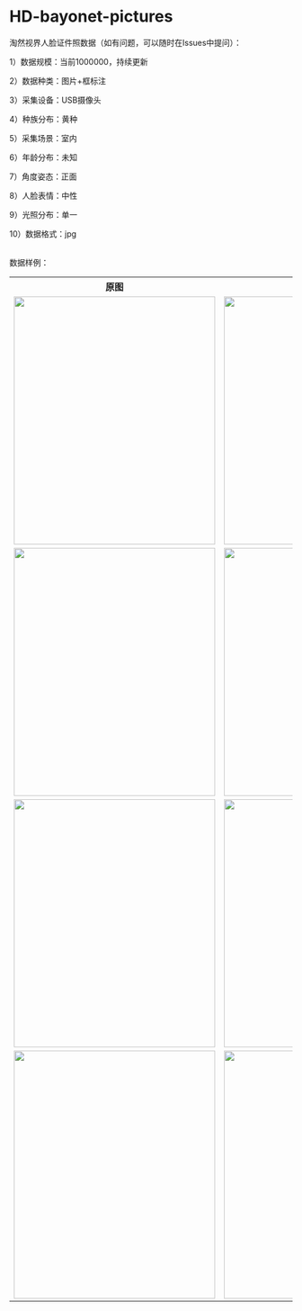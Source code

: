 # HD-bayonet-pictures
<p>淘然视界人脸证件照数据（如有问题，可以随时在Issues中提问）：</p>
<p>1）数据规模：当前1000000，持续更新</p>
<p>2）数据种类：图片+框标注</p>
<p>3）采集设备：USB摄像头</p>
<p>4）种族分布：黄种</p>
<p>5）采集场景：室内</p>
<p>6）年龄分布：未知</p>
<p>7）角度姿态：正面</p>
<p>8）人脸表情：中性</p>
<p>9）光照分布：单一</p>
<p>10）数据格式：jpg</p>

<br>数据样例：<br>
<table>
  <tr>
    <th>原图</th>
    <th>标注样例</th>
  </tr>
  <tr>
    <td> <img src="https://github.com/cmhu/ID-face/blob/master/pic/1.jpg" width="358" height="441" /> </td>
    <td> <img src="https://github.com/cmhu/ID-face/blob/master/pic/1-1.jpg" width="358" height="441" /> </td>
  </tr>
  <tr>
    <td> <img src="https://github.com/cmhu/ID-face/blob/master/pic/2.jpg" width="358" height="441" /> </td>
    <td> <img src="https://github.com/cmhu/ID-face/blob/master/pic/2-1.jpg" width="358" height="441" /> </td>
  </tr>
  <tr>
    <td> <img src="https://github.com/cmhu/ID-face/blob/master/pic/3.jpg" width="358" height="441" /> </td>
    <td> <img src="https://github.com/cmhu/ID-face/blob/master/pic/3-1.jpg" width="358" height="441" /> </td>
  </tr>     
    <tr>
    <td> <img src="https://github.com/cmhu/ID-face/blob/master/pic/4.jpg" width="358" height="441" /> </td>
    <td> <img src="https://github.com/cmhu/ID-face/blob/master/pic/4-1.jpg" width="358" height="441" /> </td>
  </tr>  
</table>

    
      
      
